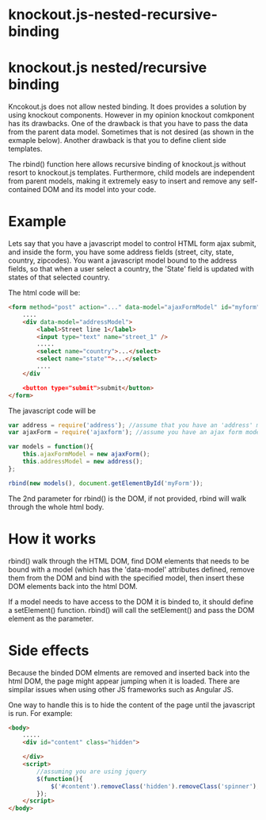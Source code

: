 # knockout.js-nested-recursive-binding

knockout.js nested/recursive binding
============

Kncokout.js does not allow nested binding. It does provides a solution by using knockout components. However in my opinion knockout comkponent has its drawbacks. One of the drawback is that you have to pass the data from the parent data model. Sometimes that is not desired (as shown in the exmaple below). Another drawback is that you to define client side templates. 

The rbind() function here allows recursive binding of knockout.js without resort to knockout.js templates. Furthermore, child models are independent from parent models, making it extremely easy to insert and remove any self-contained DOM and its model into your code.

Example
============
Lets say that you have a javascript model to control HTML form ajax submit, and inside the form, you have some address fields (street, city, state, country, zipcodes). You want a javascript model bound to the address fields, so that when a user select a country, the 'State' field is updated with states of that selected country.

The html code will be:
```html
<form method="post" action="..." data-model="ajaxFormModel" id="myform">
	....
	<div data-model="addressModel">
		<label>Street line 1</label>
		<input type="text" name="street_1" />
		.....
		<select name="country">...</select>
		<select name="state"">...</select>
		....
	</div

	<button type="submit">submit</button>
</form>
```

The javascript code will be

```js
var address = require('address'); //assume that you have an 'address' model
var ajaxForm = require('ajaxform'); //assume you have an ajax form model to handle ajax form submission

var models = function(){
	this.ajaxFormModel = new ajaxForm();
	this.addressModel = new address();
};

rbind(new models(), document.getElementById('myForm'));
```

The 2nd parameter for rbind() is the DOM, if not provided, rbind will walk through the whole html body.

How it works
============
rbind() walk through the HTML DOM, find DOM elements that needs to be bound with a model (which has the 'data-model' attributes defined, remove them from the DOM and bind with the specified model, then insert these DOM elements back into the html DOM. 

If a model needs to have access to the DOM it is binded to, it should define a setElement() function. rbind() will call the setElement() and pass the DOM element as the parameter. 

Side effects
============
Because the binded DOM elments are removed and inserted back into the html DOM, the page might appear jumping when it is loaded. There are simpilar issues when using other JS frameworks such as Angular JS.

One way to handle this is to hide the content of the page until the javascript is run. For example:

```html
<body>
	.....
	<div id="content" class="hidden">

	</div>
	<script>
		//assuming you are using jquery
		$(function(){
			$('#content').removeClass('hidden').removeClass('spinner');
		});
	</script>
</body>

```


